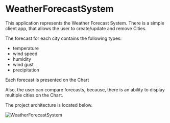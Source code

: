 # WeatherForecastSystem

This application represents the Weather Forecast System. 
There is a simple client app, that allows the user to create/update and remove Cities.

The forecast for each city contains the following types:
- temperature
- wind speed
- humidity
- wind gust
- precipitation

Each forecast is presented on the Chart

Also, the user can compare forecasts, because, there is an ability to display multiple cities on the Chart.

The project architecture is located below. 

![WeatherForecastSystem](https://github.com/TarasIskiv/WeatherForecastSystem/assets/66842006/15fd79ab-1fb1-48cb-b858-703b292d6d45)
